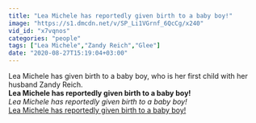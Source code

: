 ```yaml
---
title: "Lea Michele has reportedly given birth to a baby boy!"
image: "https://s1.dmcdn.net/v/SP_Li1VGrnf_6QcCg/x240"
vid_id: "x7vqnos"
categories: "people"
tags: ["Lea Michele","Zandy Reich","Glee"]
date: "2020-08-27T15:19:04+03:00"
---
```

Lea Michele has given birth to a baby boy, who is her first child with her husband Zandy Reich.<br><b>Lea Michele has reportedly given birth to a baby boy!</b><br> <i>Lea Michele has reportedly given birth to a baby boy!</i><br> <u>Lea Michele has reportedly given birth to a baby boy!</u>
